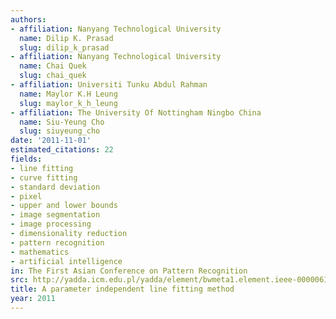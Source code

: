 ```yaml
---
authors:
- affiliation: Nanyang Technological University
  name: Dilip K. Prasad
  slug: dilip_k_prasad
- affiliation: Nanyang Technological University
  name: Chai Quek
  slug: chai_quek
- affiliation: Universiti Tunku Abdul Rahman
  name: Maylor K.H Leung
  slug: maylor_k_h_leung
- affiliation: The University Of Nottingham Ningbo China
  name: Siu-Yeung Cho
  slug: siuyeung_cho
date: '2011-11-01'
estimated_citations: 22
fields:
- line fitting
- curve fitting
- standard deviation
- pixel
- upper and lower bounds
- image segmentation
- image processing
- dimensionality reduction
- pattern recognition
- mathematics
- artificial intelligence
in: The First Asian Conference on Pattern Recognition
src: http://yadda.icm.edu.pl/yadda/element/bwmeta1.element.ieee-000006166585
title: A parameter independent line fitting method
year: 2011
---
```

